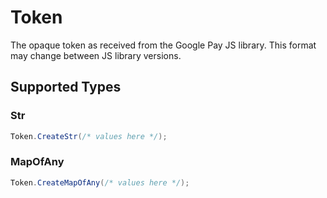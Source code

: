 # Token

The opaque token as received from the Google Pay JS library. This format may change between JS library versions.


## Supported Types

### Str

```csharp
Token.CreateStr(/* values here */);
```

### MapOfAny

```csharp
Token.CreateMapOfAny(/* values here */);
```
